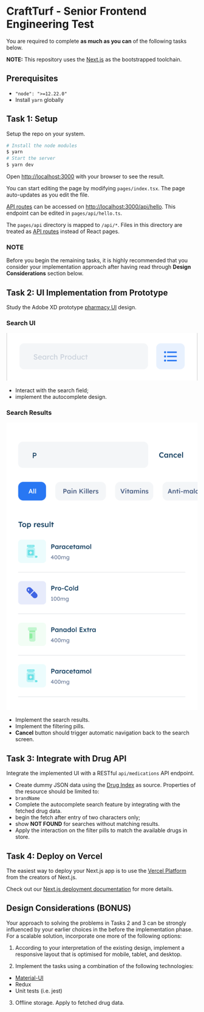 # CraftTurf - Senior Frontend Engineering Test

You are required to complete **as much as you can** of the following tasks below.

**NOTE:** This repository uses the [Next.js](https://nextjs.org/docs) as the bootstrapped toolchain.

## Prerequisites

- `"node": ">=12.22.0"`
- Install `yarn` globally

## Task 1: Setup

Setup the repo on your system.

```bash
# Install the node modules
$ yarn
# Start the server
$ yarn dev
```

Open [http://localhost:3000](http://localhost:3000) with your browser to see the result.

You can start editing the page by modifying `pages/index.tsx`. The page auto-updates as you edit the file.

[API routes](https://nextjs.org/docs/api-routes/introduction) can be accessed on [http://localhost:3000/api/hello](http://localhost:3000/api/hello). This endpoint can be edited in `pages/api/hello.ts`.

The `pages/api` directory is mapped to `/api/*`. Files in this directory are treated as [API routes](https://nextjs.org/docs/api-routes/introduction) instead of React pages.

### NOTE
Before you begin the remaining tasks, it is highly recommended that you consider your implementation approach after having read through **Design Considerations** section below.


## Task 2: UI Implementation from Prototype

Study the Adobe XD prototype [pharmacy UI](https://xd.adobe.com/view/563b6800-cc1c-434c-b4f6-b405bf7bfaf3-0368/) design.

### Search UI

![Search](img/search.png)

- Interact with the search field;
- implement the autocomplete design.

### Search Results

![Search](img/search-results.png)

- Implement the search results.
- Implement the filtering pills.
- **Cancel** button should trigger automatic navigation back to the search screen.

## Task 3: Integrate with Drug API

Integrate the implemented UI with a RESTful `api/medications` API endpoint.

- Create dummy JSON data using the [Drug Index](https://www.drugs.com/drug_information.html) as source. Properties of the resource should be limited to:
 - `brandName`
- Complete the autocomplete search feature by integrating with the fetched drug data.
 - begin the fetch after entry of two characters only;
 - show **NOT FOUND** for searches without matching results.
- Apply the interaction on the filter pills to match the available drugs in store.


## Task 4: Deploy on Vercel

The easiest way to deploy your Next.js app is to use the [Vercel Platform](https://vercel.com/new?utm_medium=default-template&filter=next.js&utm_source=create-next-app&utm_campaign=create-next-app-readme) from the creators of Next.js.

Check out our [Next.js deployment documentation](https://nextjs.org/docs/deployment) for more details.

## Design Considerations (BONUS)

Your approach to solving the problems in Tasks 2 and 3 can be strongly influenced by your earlier choices in the before the implementation phase. For a scalable solution, incorporate one more of the following options:

1. According to your interpretation of the existing design, implement a responsive layout that is optimised for mobile, tablet, and desktop.

2. Implement the tasks using a combination of the following technologies:
 - [Material-UI](https://material-ui.com/)
 - Redux
 - Unit tests (i.e. jest)


3. Offline storage. Apply to fetched drug data.

